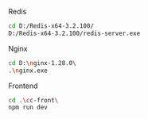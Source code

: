 Redis
```bash
cd D:/Redis-x64-3.2.100/
D:/Redis-x64-3.2.100/redis-server.exe
```
Nginx
```bash
cd D:\nginx-1.28.0\
.\nginx.exe
```
Frontend
```bash
cd .\cc-front\
npm run dev
```